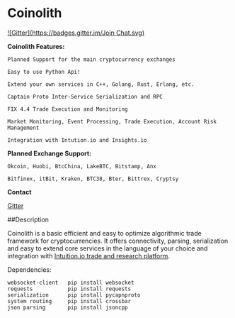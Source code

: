 
Coinolith
=========
[![Gitter](https://badges.gitter.im/Join Chat.svg)](https://gitter.im/BitTrade/Coinolith?utm_source=badge&utm_medium=badge&utm_campaign=pr-badge&utm_content=badge)



**Coinolith Features:**

    Planned Support for the main cryptocurrency exchanges

    Easy to use Python Api!

    Extend your own services in C++, Golang, Rust, Erlang, etc.

    Captain Proto Inter-Service Serialization and RPC

    FIX 4.4 Trade Execution and Monitoring
    
    Market Monitoring, Event Processing, Trade Execution, Account Risk Management
    
    Integration with Intution.io and Insights.io


**Planned Exchange Support:**
    
    Okcoin, Huobi, BtcChina, LakeBTC, Bitstamp, Anx

    Bitfinex, itBit, Kraken, BTC38, Bter, Bittrex, Cryptsy

**Contact**

   [Gitter](https://gitter.im/BitTrade)
 



##Description

Coinolith is a basic efficient and easy to optimize algorithmic trade framework for cryptocurrencies.
It offers connectivity, parsing, serialization and easy to extend core services in the language of your choice and integration with [Intuition.io trade and research platform](https://github.com/intuition-io). 

Dependencies:
   
    websocket-client   pip install websocket
    requests           pip install requests
    serialization      pip install pycapnproto
    system routing     pip install crossbar
    json parsing       pip install jsoncpp







    

